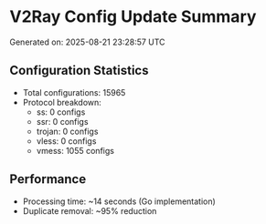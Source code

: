 # V2Ray Config Update Summary
Generated on: 2025-08-21 23:28:57 UTC

## Configuration Statistics
- Total configurations: 15965
- Protocol breakdown:
  - ss: 0 configs
  - ssr: 0 configs
  - trojan: 0 configs
  - vless: 0 configs
  - vmess: 1055 configs

## Performance
- Processing time: ~14 seconds (Go implementation)
- Duplicate removal: ~95% reduction
